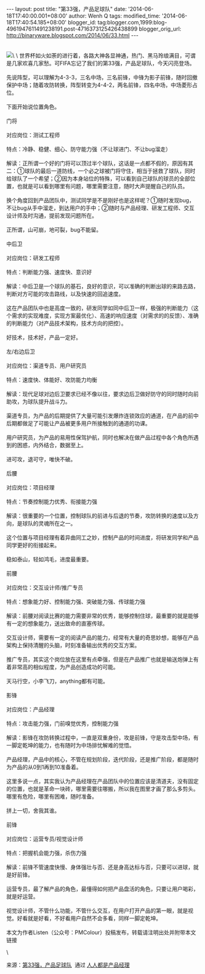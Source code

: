 --- layout: post title: "第33强，产品足球队" date:
'2014-06-18T17:40:00.001+08:00' author: Wenh Q tags: modified\_time:
'2014-06-18T17:40:54.185+08:00' blogger\_id:
tag:blogger.com,1999:blog-4961947611491238191.post-4716373125426438899
blogger\_orig\_url: http://binaryware.blogspot.com/2014/06/33.html ---\
\
\
![](https://images-blogger-opensocial.googleusercontent.com/gadgets/proxy?url=http%3A%2F%2Fimage.woshipm.com%2Fwp-files%2F2014%2F06%2F8e2a757711d2de2a24475fadd8e91be8.jpg&container=blogger&gadget=a&rewriteMime=image%2F*)\
\
世界杯如火如荼的进行着，各路大神各显神通，热门、黑马玲琅满目，可谓是几家欢喜几家愁。可FIFA忘记了我们的第33强，产品足球队，今天闪亮登场。\
\
先说阵型，可以理解为4-3-3，三名中场，三名前锋，中锋为影子前锋，随时回撤保护中场；随着攻防转换，阵型转变为4-4-2，两名前锋，四名中场，中场菱形占位。\
\
下面开始说位置角色。\
\
门将\
\
对应岗位：测试工程师\
\
特点：冷静、稳健、细心、防守能力强（不让球进门、不让bug溜走）\
\
解读：正所谓一个好的门将可以顶过半个球队，这话是一点都不假的，原因有其二：①球队的最后一道防线，一个必之球被门将守住，相当于拯救了球队，同时给球队了一个希望；②因为本身站位的特殊，可以看到自己球队的球员的全部位置，也就是可以看到哪里有问题，哪里需要注意，随时大声提醒自己的队员。\
\
换个角度回到产品团队中，测试同学是不是刚好也是这样呢？①随时发现bug，不让bug从手中溜走，到达用户的手中；②随时与产品经理、研发工程师、交互设计师及时沟通，提前发现问题所在。\
\
正所谓，山可崩，地可裂，bug不能留。\
\
中后卫\
\
对应岗位：研发工程师\
\
特点：判断能力强、速度快、意识好\
\
解读：中后卫是一个球队的基石，良好的意识，可以准确的判断出球的来路去路，判断对方可能的攻击路线，以及快速的回追速度。\
\
这在产品团队中也是高度一致的，研发同学如同中后卫一样，极强的判断能力（这个需求的实现难度，实现方案最优化）、高速的响应速度（对需求的的反馈）、准确的判断能力（对产品技术架构，技术方向的把控）。\
\
好技术，技术好，产品一定好。\
\
左/右边后卫\
\
对应岗位：渠道专员、用户研究员\
\
特点：速度快、体能好、攻防能力均衡\
\
解读：现代足球对边后卫要求已经不像以往，要求边后卫做好防守的同时随时向前助攻，为球队提升战斗力。\
\
渠道专员，为产品的后期提供了大量可能引发爆炸连锁效应的通道，在产品的前中后期都做足了可能让产品被更多用户所接触到的通道的功课。\
\
用户研究员，为产品的易用性保驾护航，同时也解决在做产品过程中各个角色所遇到的困惑，内外结合，数据至上。\
\
进可攻，退可守，唯快不破。\
\
后腰\
\
对应岗位：项目经理\
\
特点：节奏控制能力优秀、衔接能力强\
\
解读：很重要的一个位置，控制球队的前进与后退的节奏，攻防转换的速度以及方向，是球队的灵魂所在之一。\
\
这个位置与项目经理有着异曲同工之妙，控制产品的时间进度，将研发同学和产品同学更好的衔接起来。\
\
稳如泰山，轻如鸿毛，进度最重要。\
\
前腰\
\
对应岗位：交互设计师/推广专员\
\
特点：想象能力好、控制能力强、突破能力强、传球能力强\
\
解读：前腰对阅读比赛的能力需要非常的优秀，能够控制住球，最重要的就是能够有一定的想象能力，送出致命的直塞传球。\
\
交互设计师，需要有一定的阅读产品的能力，经常有大量的奇思妙想，能够在产品架构上保持清醒的头脑，时刻准备输出优秀的交互方案。\
\
推广专员，其实这个岗位放在这里有点牵强，但是在产品推广也就是输送炮弹上有着非常高的相似程度，为产品创造成功的可能。\
\
天马行空，小李飞刀，anything都有可能。\
\
影锋\
\
对应岗位：产品经理\
\
特点：攻击能力强，门前嗅觉优秀，控制能力强\
\
解读：影锋在攻防转换过程中，一直是双重身份，攻是前锋，守是攻击型中场，有一脚定乾坤的能力，也有随时为中场排忧解难的觉悟。\
\
产品经理，产品中的核心，不管在规划阶段，迭代阶段，还是推广阶段，都是随时为产品的从0到1再到10准备着。\
\
这里多说一点，其实我认为产品经理在产品团队中的位置应该是清道夫，没有固定的位置，也就是革命一块砖，哪里需要往哪搬，所以我在图里才画了那么多剪头。哪里有危险，哪里有困难，随时准备。\
\
拼上一切，舍我其谁。\
\
前锋\
\
对应岗位：运营专员/视觉设计师\
\
特点：把握机会能力强，杀伤力强\
\
解读：前锋不管速度快慢、身体强壮与否、还是身高达标与否，只要可以进球，就是好前锋。\
\
运营专员，最了解产品的角色，最懂得如何把产品盘活的角色，只要让用户喝彩，就是好运营。\
\
视觉设计师，不管什么功能，不管什么交互，在用户打开产品的第一眼，就是视觉。好看就是好看，不好看用户自然不会多看，同样一脚定乾坤。\
\
本文为作者Listen（公众号：PMColour）投稿发布，转载请注明出处并附带本文链接
<div>

\

</div>

<div>

来源：[第33强，产品足球队](http://www.woshipm.com/pmd/89817.html)  通过 [人人都是产品经理](http://www.woshipm.com/)

</div>
